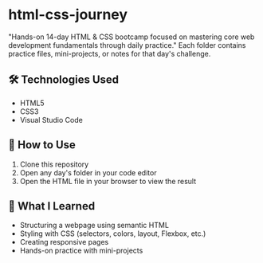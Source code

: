 # html-css-journey
"Hands-on 14-day HTML &amp; CSS bootcamp focused on mastering core web development fundamentals through daily practice."
Each folder contains practice files, mini-projects, or notes for that day's challenge.

## 🛠️ Technologies Used

- HTML5
- CSS3
- Visual Studio Code

## 🚀 How to Use

1. Clone this repository
2. Open any day's folder in your code editor
3. Open the HTML file in your browser to view the result

## 🧠 What I Learned

- Structuring a webpage using semantic HTML
- Styling with CSS (selectors, colors, layout, Flexbox, etc.)
- Creating responsive pages
- Hands-on practice with mini-projects

